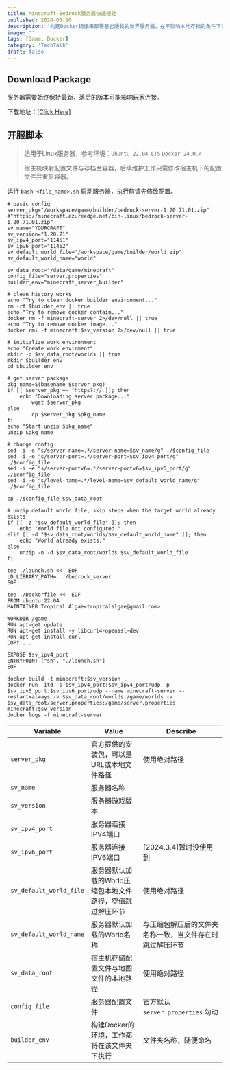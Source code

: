 ```yaml
---
title: Minecraft-Bedrock服务器快速搭建
published: 2024-05-10
description: '构建Docker镜像来部署基岩版我的世界服务器，在不影响本地存档的条件下实现版本迭代。'
image: ''
tags: [Game, Docker]
category: 'TechTalk'
draft: false 
---
```




## Download Package ##

服务器需要始终保持最新，落后的版本可能影响玩家连接。

下载地址：[[Click Here]](https://www.minecraft.net/zh-hans/download/server/bedrock)



## 开服脚本 ##

> 适用于Linux服务器，参考环境：`Ubuntu 22.04 LTS` `Docker 24.0.4`
>
> 宿主机映射配置文件与存档至容器，后续维护工作只需修改宿主机下的配置文件并重启容器。

运行 `bash <file_name>.sh` 启动服务器，执行前请先修改配置。

```
# basic config
server_pkg="/workspace/game/builder/bedrock-server-1.20.71.01.zip" #"https://minecraft.azureedge.net/bin-linux/bedrock-server-1.20.71.01.zip"
sv_name="YOURCRAFT"
sv_version="1.20.71"
sv_ipv4_port="11451"
sv_ipv6_port="11452"
sv_default_world_file="/workspace/game/builder/world.zip"
sv_default_world_name="world"

sv_data_root="/data/game/minecraft"
config_file="server.properties"
builder_env="minecraft_server_builder"

# clean history works
echo "Try to clean docker builder environment..."
rm -rf $builder_env || true
echo "Try to remove docker contain..."
docker rm -f minecraft-server 2>/dev/null || true
echo "Try to remove docker image..."
docker rmi -f minecraft:$sv_version 2>/dev/null || true

# initialize work environment
echo "Create work envirment"
mkdir -p $sv_data_root/worlds || true
mkdir $builder_env
cd $builder_env

# get server package
pkg_name=$(basename $server_pkg)
if [[ $server_pkg =~ ^https?:// ]]; then
    echo "Downloading server package..."
        wget $server_pkg
else
        cp $server_pkg $pkg_name
fi
echo "Start unzip $pkg_name"
unzip $pkg_name

# change config
sed -i -e "s/server-name=.*/server-name=$sv_name/g" ./$config_file
sed -i -e "s/server-port=.*/server-port=$sv_ipv4_port/g" ./$config_file
sed -i -e "s/server-portv6=.*/server-portv6=$sv_ipv6_port/g" ./$config_file
sed -i -e "s/level-name=.*/level-name=$sv_default_world_name/g" ./$config_file

cp ./$config_file $sv_data_root

# unzip default world file, skip steps when the target world already exists
if [[ -z "$sv_default_world_file" ]]; then
    echo "World file not configured."
elif [[ -d "$sv_data_root/worlds/$sv_default_world_name" ]]; then
    echo "World already exists."
else
    unzip -n -d $sv_data_root/worlds $sv_default_world_file
fi

tee ./launch.sh <<- EOF
LD_LIBRARY_PATH=. ./bedrock_server
EOF

tee ./Dockerfile <<- EOF
FROM ubuntu:22.04
MAINTAINER Tropical Algae<tropicalalgae@gmail.com>

WORKDIR /game
RUN apt-get update
RUN apt-get install -y libcurl4-openssl-dev
RUN apt-get install curl
COPY . .

EXPOSE $sv_ipv4_port
ENTRYPOINT ["sh", "./launch.sh"]
EOF

docker build -t minecraft:$sv_version .
docker run -itd -p $sv_ipv4_port:$sv_ipv4_port/udp -p $sv_ipv6_port:$sv_ipv6_port/udp --name minecraft-server --restart=always -v $sv_data_root/worlds:/game/worlds -v $sv_data_root/server.properties:/game/server.properties minecraft:$sv_version
docker logs -f minecraft-server
```

| Variable                | Value                                                     | Describe                                                 |
| ----------------------- | --------------------------------------------------------- | -------------------------------------------------------- |
| `server_pkg`            | 官方提供的安装包，可以是URL或本地文件路径                 | 使用绝对路径                                             |
| `sv_name`               | 服务器名称                                                |                                                          |
| `sv_version`            | 服务器游戏版本                                            |                                                          |
| `sv_ipv4_port`          | 服务器连接IPV4端口                                        |                                                          |
| `sv_ipv6_port`          | 服务器连接IPV6端口                                        | [2024.3.4]暂时没使用到                                   |
| `sv_default_world_file` | 服务器默认加载的World压缩包本地文件路径，空值跳过解压环节 | 使用绝对路径                                             |
| `sv_default_world_name` | 服务器默认加载的World名称                                 | 与压缩包解压后的文件夹名称一致，当文件存在时跳过解压环节 |
| `sv_data_root`          | 宿主机存储配置文件与地图文件的本地路径                    | 使用绝对路径                                             |
| `config_file`           | 服务器配置文件                                            | 官方默认 `server.properties` 勿动                        |
| `builder_env`           | 构建Docker的环境，工作都将在该文件夹下执行                | 文件夹名称，随便命名                                     |

